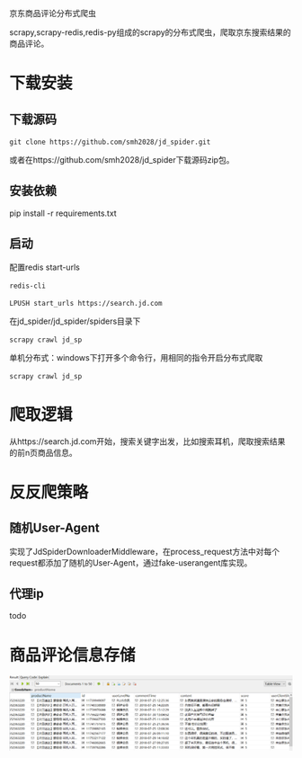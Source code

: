 京东商品评论分布式爬虫

scrapy,scrapy-redis,redis-py组成的scrapy的分布式爬虫，爬取京东搜索结果的商品评论。

# 下载安装

## 下载源码

`git clone https://github.com/smh2028/jd_spider.git`

或者在https://github.com/smh2028/jd_spider下载源码zip包。

## 安装依赖

pip install -r requirements.txt

## 启动

配置redis start-urls

`redis-cli`

`LPUSH start_urls https://search.jd.com`

在jd_spider/jd_spider/spiders目录下

`scrapy crawl jd_sp`

单机分布式：windows下打开多个命令行，用相同的指令开启分布式爬取

`scrapy crawl jd_sp`

# 爬取逻辑

从https://search.jd.com开始，搜索关键字出发，比如搜索耳机，爬取搜索结果的前n页商品信息。 

# 反反爬策略

## 随机User-Agent

实现了JdSpiderDownloaderMiddleware，在process_request方法中对每个request都添加了随机的User-Agent，通过fake-userangent库实现。

## 代理ip

todo

# 商品评论信息存储

![mongoresult](https://github.com/smh2028/jd_spider/blob/master/design/1533130803741.jpg)

